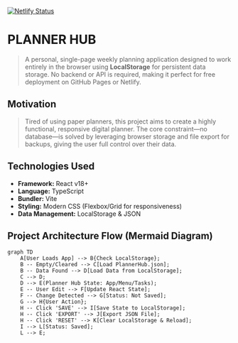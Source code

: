 [![Netlify Status](https://api.netlify.com/api/v1/badges/982304fa-1fa7-4d69-8993-75c6c7ab461f/deploy-status)](https://app.netlify.com/projects/planner-hub/deploys)

# PLANNER HUB
> A personal, single-page weekly planning application designed to work entirely in the browser using **LocalStorage** for persistent data storage. No backend or API is required, making it perfect for free deployment on GitHub Pages or Netlify.

## Motivation
> Tired of using paper planners, this project aims to create a highly functional, responsive digital planner. The core constraint—no database—is solved by leveraging browser storage and file export for backups, giving the user full control over their data.

## Technologies Used
* **Framework:** React v18+
* **Language:** TypeScript
* **Bundler:** Vite
* **Styling:** Modern CSS (Flexbox/Grid for responsiveness)
* **Data Management:** LocalStorage & JSON

## Project Architecture Flow (Mermaid Diagram)
```mermaid
graph TD
    A[User Loads App] --> B{Check LocalStorage};
    B -- Empty/Cleared --> C[Load PlannerHub.json];
    B -- Data Found --> D[Load Data from LocalStorage];
    C --> D;
    D --> E(Planner Hub State: App/Menu/Tasks);
    E -- User Edit --> F[Update React State];
    F -- Change Detected --> G[Status: Not Saved];
    G --> H{User Action};
    H -- Click 'SAVE' --> I[Save State to LocalStorage];
    H -- Click 'EXPORT' --> J[Export JSON File];
    H -- Click 'RESET' --> K[Clear LocalStorage & Reload];
    I --> L[Status: Saved];
    L --> E;